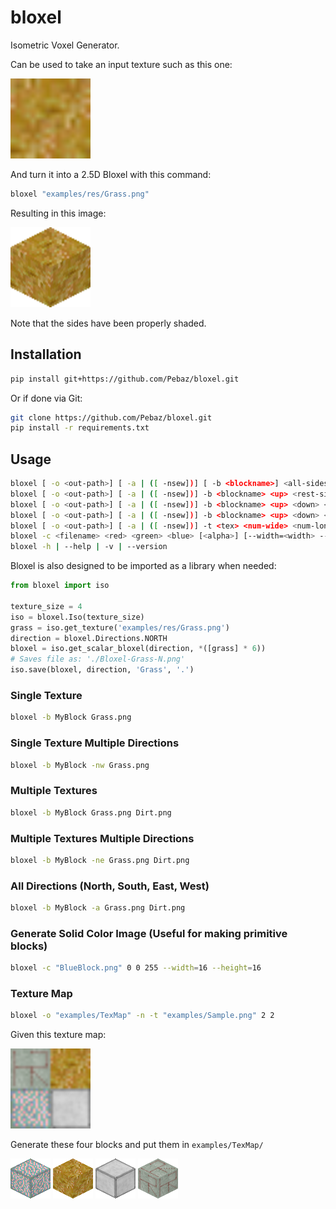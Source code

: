 # bloxel
Isometric Voxel Generator.

Can be used to take an input texture such as this one:

<img src="examples/res/Grass.png" width=128>



And turn it into a 2.5D Bloxel with this command:

```sh
bloxel "examples/res/Grass.png"
```

Resulting in this image:

<img src="examples/single-out/Bloxel-Grass-N.png" width=128>

Note that the sides have been properly shaded.

## Installation

```sh
pip install git+https://github.com/Pebaz/bloxel.git
```

Or if done via Git:

```sh
git clone https://github.com/Pebaz/bloxel.git
pip install -r requirements.txt
```

## Usage

```sh
bloxel [ -o <out-path>] [ -a | ([ -nsew])] [ -b <blockname>] <all-sides>
bloxel [ -o <out-path>] [ -a | ([ -nsew])] -b <blockname> <up> <rest-sides>
bloxel [ -o <out-path>] [ -a | ([ -nsew])] -b <blockname> <up> <down> <rest-sides>
bloxel [ -o <out-path>] [ -a | ([ -nsew])] -b <blockname> <up> <down> <left> <right> <front> <back>
bloxel [ -o <out-path>] [ -a | ([ -nsew])] -t <tex> <num-wide> <num-long> [<block-file>]
bloxel -c <filename> <red> <green> <blue> [<alpha>] [--width=<width> --height=<height>]
bloxel -h | --help | -v | --version
```

Bloxel is also designed to be imported as a library when needed:

```python
from bloxel import iso

texture_size = 4
iso = bloxel.Iso(texture_size)
grass = iso.get_texture('examples/res/Grass.png')
direction = bloxel.Directions.NORTH
bloxel = iso.get_scalar_bloxel(direction, *([grass] * 6))
# Saves file as: './Bloxel-Grass-N.png'
iso.save(bloxel, direction, 'Grass', '.')
```



### Single Texture

```sh
bloxel -b MyBlock Grass.png
```

### Single Texture Multiple Directions

```sh
bloxel -b MyBlock -nw Grass.png
```

### Multiple Textures

```sh
bloxel -b MyBlock Grass.png Dirt.png
```

### Multiple Textures Multiple Directions

```sh
bloxel -b MyBlock -ne Grass.png Dirt.png
```

### All Directions (North, South, East, West)

```sh
bloxel -b MyBlock -a Grass.png Dirt.png
```

### Generate Solid Color Image (Useful for making primitive blocks)

```sh
bloxel -c "BlueBlock.png" 0 0 255 --width=16 --height=16
```

### Texture Map

```sh
bloxel -o "examples/TexMap" -n -t "examples/Sample.png" 2 2
```

Given this texture map:

<img src="examples/Sample.png" width=128 />

Generate these four blocks and put them in `examples/TexMap/`

<img src="examples/TexMap/Bloxel-pdeoM6SD-N.png" width=64 />

<img src="examples/TexMap/Bloxel-qVFrb79W-N.png" width=64 />

<img src="examples/TexMap/Bloxel-rRhkjUB4-N.png" width=64 />

<img src="examples/TexMap/Bloxel-RzZDMSZM-N.png" width=64 />



